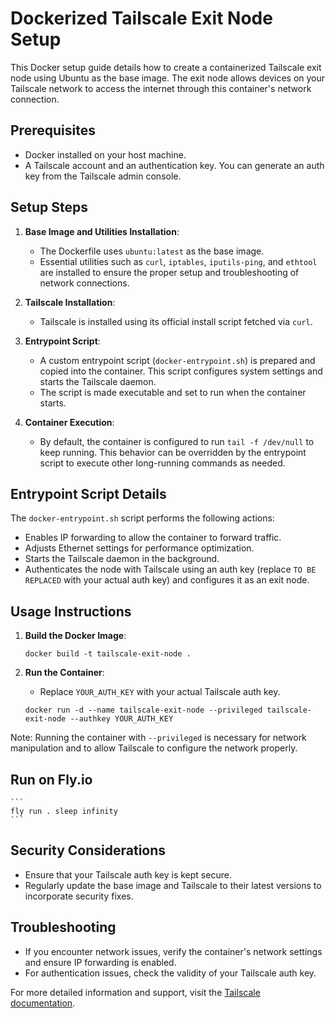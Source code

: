 # Dockerized Tailscale Exit Node Setup

This Docker setup guide details how to create a containerized Tailscale exit node using Ubuntu as the base image. The exit node allows devices on your Tailscale network to access the internet through this container's network connection.

## Prerequisites

- Docker installed on your host machine.
- A Tailscale account and an authentication key. You can generate an auth key from the Tailscale admin console.

## Setup Steps

1. **Base Image and Utilities Installation**:
    - The Dockerfile uses `ubuntu:latest` as the base image.
    - Essential utilities such as `curl`, `iptables`, `iputils-ping`, and `ethtool` are installed to ensure the proper setup and troubleshooting of network connections.

2. **Tailscale Installation**:
    - Tailscale is installed using its official install script fetched via `curl`.

3. **Entrypoint Script**:
    - A custom entrypoint script (`docker-entrypoint.sh`) is prepared and copied into the container. This script configures system settings and starts the Tailscale daemon.
    - The script is made executable and set to run when the container starts.

4. **Container Execution**:
    - By default, the container is configured to run `tail -f /dev/null` to keep running. This behavior can be overridden by the entrypoint script to execute other long-running commands as needed.

## Entrypoint Script Details

The `docker-entrypoint.sh` script performs the following actions:
- Enables IP forwarding to allow the container to forward traffic.
- Adjusts Ethernet settings for performance optimization.
- Starts the Tailscale daemon in the background.
- Authenticates the node with Tailscale using an auth key (replace `TO BE REPLACED` with your actual auth key) and configures it as an exit node.

## Usage Instructions

1. **Build the Docker Image**:
    ```
    docker build -t tailscale-exit-node .
    ```

2. **Run the Container**:
    - Replace `YOUR_AUTH_KEY` with your actual Tailscale auth key.
    ```
    docker run -d --name tailscale-exit-node --privileged tailscale-exit-node --authkey YOUR_AUTH_KEY
    ```

Note: Running the container with `--privileged` is necessary for network manipulation and to allow Tailscale to configure the network properly.

## Run on Fly.io
    ```
    fly run . sleep infinity
    ```

## Security Considerations

- Ensure that your Tailscale auth key is kept secure.
- Regularly update the base image and Tailscale to their latest versions to incorporate security fixes.

## Troubleshooting

- If you encounter network issues, verify the container's network settings and ensure IP forwarding is enabled.
- For authentication issues, check the validity of your Tailscale auth key.

For more detailed information and support, visit the [Tailscale documentation](https://tailscale.com/kb/).

